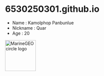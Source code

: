 # 6530250301.github.io
- Name : Kamolphop Panbunlue
- Nickname : Quar
- Age : 20
<img src="/assets/img/MarineGEO_logo.png" alt="MarineGEO circle logo" style="height: 100px; width:100px;"/>

